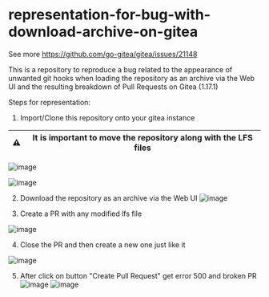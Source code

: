# representation-for-bug-with-download-archive-on-gitea

See more https://github.com/go-gitea/gitea/issues/21148

This is a repository to reproduce a bug related to the appearance of unwanted git hooks when loading the repository as an archive via the Web UI and the resulting breakdown of Pull Requests on Gitea (1.17.1)

Steps for representation: 
1. Import/Clone this repository onto your gitea instance

|⚠ |It is important to move the repository along with the LFS files|
|---|---|

![image](https://user-images.githubusercontent.com/10897900/198987306-edc86168-a0d1-499f-b4ce-bc32e4370485.png)

![image](https://user-images.githubusercontent.com/10897900/198986300-1a707e2f-1bd0-4c81-a2ca-beff86816b69.png)


2. Download the repository as an archive via the Web UI
![image](https://user-images.githubusercontent.com/10897900/198987225-1d65da13-6f45-4514-80fd-29bff1253689.png)


3. Create a PR with any modified lfs file

![image](https://user-images.githubusercontent.com/10897900/189642250-3eeb14e7-f2cd-429d-9cf6-af004e5825e2.png)

4. Close the PR and then create a new one just like it

![image](https://user-images.githubusercontent.com/10897900/198987723-8590c0f6-5113-40b8-9ab7-9b24b695db2a.png)

5. After click on button "Create Pull Request" get error 500 and broken PR
![image](https://user-images.githubusercontent.com/10897900/189642485-d9a0aaa7-34fd-4544-aeb2-6ccd43e64b95.png)
![image](https://user-images.githubusercontent.com/10897900/189642665-b21d13e2-190e-4254-a2b1-b0adbcefd4c1.png)
